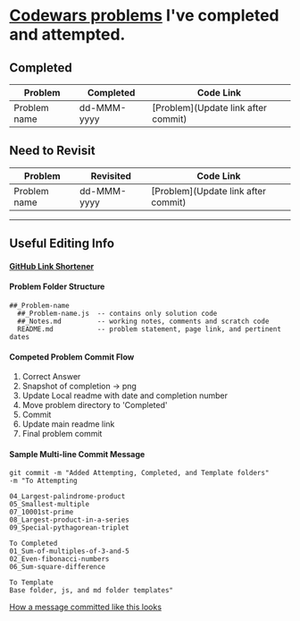# [Codewars problems](https://www.codewars.com/) I've completed and attempted.

## Completed

| Problem      | Completed   | Code Link                           |
| ------------ | ----------- | ----------------------------------- |
| Problem name | dd-MMM-yyyy | [Problem](Update link after commit) |

## Need to Revisit

| Problem      | Revisited   | Code Link                           |
| ------------ | ----------- | ----------------------------------- |
| Problem name | dd-MMM-yyyy | [Problem](Update link after commit) |

---

## Useful Editing Info

#### [GitHub Link Shortener](https://git.io/)

#### Problem Folder Structure

```
##_Problem-name
  ##_Problem-name.js  -- contains only solution code
  ##_Notes.md         -- working notes, comments and scratch code
  README.md           -- problem statement, page link, and pertinent dates
```

#### Competed Problem Commit Flow

1. Correct Answer
2. Snapshot of completion → png
3. Update Local readme with date and completion number
4. Move problem directory to 'Completed'
5. Commit
6. Update main readme link
7. Final problem commit

#### Sample Multi-line Commit Message

```
git commit -m "Added Attempting, Completed, and Template folders"
-m "To Attempting

04_Largest-palindrome-product
05_Smallest-multiple
07_10001st-prime
08_Largest-product-in-a-series
09_Special-pythagorean-triplet

To Completed
01_Sum-of-multiples-of-3-and-5
02_Even-fibonacci-numbers
06_Sum-square-difference

To Template
Base folder, js, and md folder templates"
```

[How a message committed like this looks](https://git.io/fAWiC)
